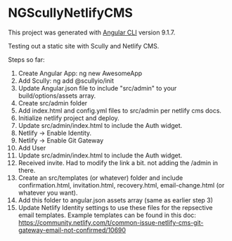 # NGScullyNetlifyCMS

This project was generated with [Angular CLI](https://github.com/angular/angular-cli) version 9.1.7.

Testing out a static site with Scully and Netlify CMS.

Steps so far:

1. Create Angular App: ng new AwesomeApp
2. Add Scully: ng add @scullyio/init
3. Update Angular.json file to include "src/admin" to your build/options/assets array.
4. Create src/admin folder
5. Add index.html and config.yml files to src/admin per netlify cms docs.
6. Initialize netlify project and deploy.
7. Update src/admin/index.html to include the Auth widget.
8. Netlify -> Enable Identity.
9. Netlify -> Enable Git Gateway
10. Add User
11. Update src/admin/index.html to include the Auth widget.
12. Received invite. Had to modify the link a bit. not adding the /admin in there.
13. Create an src/templates (or whatever) folder and include confirmation.html, invitation.html, recovery.html, email-change.html (or whatever you want).
14. Add this folder to angular.json assets array (same as earlier step 3)
15. Update Netlify Identity settings to use these files for the repsective email templates. Example templates can be found in this doc:
    https://community.netlify.com/t/common-issue-netlify-cms-git-gateway-email-not-confirmed/10690
